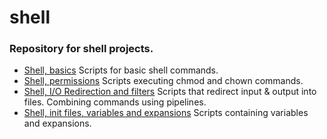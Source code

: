 # shell
### Repository for shell projects.
* [Shell, basics](https://github.com/viviani22/shell/tree/main/basics) Scripts for basic shell commands.
* [Shell, permissions](https://github.com/viviani22/shell/tree/main/permissions) Scripts executing chmod and chown commands.
* [Shell, I/O Redirection and filters](https://github.com/viviani22/shell/tree/main/io_redirections_and_filters) Scripts that redirect input & output into files. Combining commands using pipelines.
* [Shell, init files, variables and expansions](https://github.com/viviani22/shell/tree/main/init_files_variables_and_expansions) Scripts containing variables and expansions.

